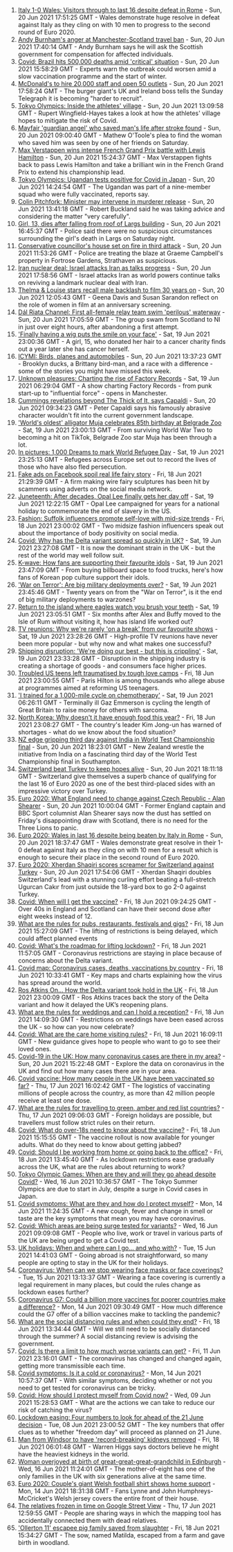 1. [Italy 1-0 Wales: Visitors through to last 16 despite defeat in Rome](https://www.bbc.co.uk/sport/football/51197631) - Sun, 20 Jun 2021 17:51:25 GMT - Wales demonstrate huge resolve in defeat against Italy as they cling on with 10 men to progress to the second round of Euro 2020.
2. [Andy Burnham's anger at Manchester-Scotland travel ban](https://www.bbc.co.uk/news/uk-england-manchester-57544665) - Sun, 20 Jun 2021 17:40:14 GMT - Andy Burnham says he will ask the Scottish government for compensation for affected individuals.
3. [Covid: Brazil hits 500,000 deaths amid 'critical' situation](https://www.bbc.co.uk/news/world-latin-america-57541794) - Sun, 20 Jun 2021 15:58:29 GMT - Experts warn the outbreak could worsen amid a slow vaccination programme and the start of winter.
4. [McDonald's to hire 20,000 staff and open 50 outlets](https://www.bbc.co.uk/news/business-57544235) - Sun, 20 Jun 2021 17:58:24 GMT - The burger giant's UK and Ireland boss tells the Sunday Telegraph it is becoming "harder to recruit".
5. [Tokyo Olympics: Inside the athletes' village](https://www.bbc.co.uk/news/world-asia-57546256) - Sun, 20 Jun 2021 13:09:58 GMT - Rupert Wingfield-Hayes takes a look at how the athletes' village hopes to mitigate the risk of Covid.
6. [Mayfair 'guardian angel' who saved man's life after stroke found](https://www.bbc.co.uk/news/uk-england-london-57539824) - Sun, 20 Jun 2021 09:00:40 GMT - Mathew O'Toole's plea to find the woman who saved him was seen by one of her friends on Saturday.
7. [Max Verstappen wins intense French Grand Prix battle with Lewis Hamilton](https://www.bbc.co.uk/sport/formula1/57545961) - Sun, 20 Jun 2021 15:24:37 GMT - Max Verstappen fights back to pass Lewis Hamilton and take a brilliant win in the French Grand Prix to extend his championship lead.
8. [Tokyo Olympics: Ugandan tests positive for Covid in Japan](https://www.bbc.co.uk/news/world-africa-57544173) - Sun, 20 Jun 2021 14:24:54 GMT - The Ugandan was part of a nine-member squad who were fully vaccinated, reports say.
9. [Colin Pitchfork: Minister may intervene in murderer release](https://www.bbc.co.uk/news/uk-england-leicestershire-57544939) - Sun, 20 Jun 2021 13:41:18 GMT - Robert Buckland said he was taking advice and considering the matter "very carefully".
10. [Girl, 13, dies after falling from roof of Largs building](https://www.bbc.co.uk/news/uk-scotland-glasgow-west-57546342) - Sun, 20 Jun 2021 16:45:37 GMT - Police said there were no suspicious circumstances surrounding the girl's death in Largs on Saturday night.
11. [Conservative councillor's house set on fire in third attack](https://www.bbc.co.uk/news/uk-scotland-glasgow-west-57545325) - Sun, 20 Jun 2021 11:53:26 GMT - Police are treating the blaze at Graeme Campbell's property in Fortrose Gardens, Strathaven as suspicious.
12. [Iran nuclear deal: Israel attacks Iran as talks progress](https://www.bbc.co.uk/news/world-middle-east-57546290) - Sun, 20 Jun 2021 17:58:56 GMT - Israel attacks Iran as world powers continue talks on reviving a landmark nuclear deal with Iran.
13. [Thelma & Louise stars recall male backlash to film 30 years on](https://www.bbc.co.uk/news/entertainment-arts-57543891) - Sun, 20 Jun 2021 12:05:43 GMT - Geena Davis and Susan Sarandon reflect on the role of women in film at an anniversary screening.
14. [Dál Riata Channel: First all-female relay team swim 'perilous' waterway](https://www.bbc.co.uk/news/uk-northern-ireland-57543609) - Sun, 20 Jun 2021 17:05:59 GMT - The group swam from Scotland to NI in just over eight hours, after abandoning a first attempt.
15. ['Finally having a wig puts the smile on your face'](https://www.bbc.co.uk/news/uk-england-leicestershire-57512139) - Sat, 19 Jun 2021 23:00:36 GMT - A girl, 15, who donated her hair to a cancer charity finds out a year later she has cancer herself.
16. [ICYMI: Birds, planes and automobiles](https://www.bbc.co.uk/news/world-57532638) - Sun, 20 Jun 2021 13:37:23 GMT - Brooklyn ducks, a Brittany bird-man, and a race with a difference - some of the stories you might have missed this week.
17. [Unknown pleasures: Charting the rise of Factory Records](https://www.bbc.co.uk/news/uk-england-manchester-57343300) - Sat, 19 Jun 2021 06:29:04 GMT - A show charting Factory Records - from punk start-up to "influential force" - opens in Manchester.
18. [Cummings revelations beyond The Thick of It, says Capaldi](https://www.bbc.co.uk/news/uk-57544203) - Sun, 20 Jun 2021 09:34:23 GMT - Peter Capaldi says his famously abrasive character wouldn't fit into the current government landscape.
19. ['World's oldest' alligator Muja celebrates 85th birthday at Belgrade Zoo](https://www.bbc.co.uk/news/world-europe-57532767) - Sat, 19 Jun 2021 23:00:13 GMT - From surviving World War Two to becoming a hit on TikTok, Belgrade Zoo star Muja has been through a lot.
20. [In pictures: 1,000 Dreams to mark World Refugee Day](https://www.bbc.co.uk/news/in-pictures-57488050) - Sat, 19 Jun 2021 23:25:13 GMT - Refugees across Europe set out to record the lives of those who have also fled persecution.
21. [Fake ads on Facebook spoil real life fairy story](https://www.bbc.co.uk/news/business-57487193) - Fri, 18 Jun 2021 21:29:39 GMT - A firm making wire fairy sculptures has been hit by scammers using adverts on the social media network.
22. [Juneteenth: After decades, Opal Lee finally gets her day off](https://www.bbc.co.uk/news/world-us-canada-57536944) - Sat, 19 Jun 2021 12:22:15 GMT - Opal Lee campaigned for years for a national holiday to commemorate the end of slavery in the US.
23. [Fashion: Suffolk influencers promote self-love with mid-size trends](https://www.bbc.co.uk/news/uk-england-suffolk-57489688) - Fri, 18 Jun 2021 23:00:02 GMT - Two midsize fashion influencers speak out about the importance of body positivity on social media.
24. [Covid: Why has the Delta variant spread so quickly in UK?](https://www.bbc.co.uk/news/health-57489740) - Sat, 19 Jun 2021 23:27:08 GMT - It is now the dominant strain in the UK - but the rest of the world may well follow suit.
25. [K-wave: How fans are supporting their favourite idols](https://www.bbc.co.uk/news/world-57489720) - Sat, 19 Jun 2021 23:47:09 GMT - From buying billboard space to food trucks, here's how fans of Korean pop culture support their idols.
26. ['War on Terror': Are big military deployments over?](https://www.bbc.co.uk/news/world-asia-57489095) - Sat, 19 Jun 2021 23:45:46 GMT - Twenty years on from the "War on Terror", is it the end of big military deployments to warzones?
27. [Return to the island where eagles watch you brush your teeth](https://www.bbc.co.uk/news/uk-scotland-highlands-islands-57407880) - Sat, 19 Jun 2021 23:05:51 GMT - Six months after Alex and Buffy moved to the Isle of Rum without visiting it, how has island life worked out?
28. [TV reunions: Why we're rarely 'on a break' from our favourite shows](https://www.bbc.co.uk/news/entertainment-arts-57470151) - Sat, 19 Jun 2021 23:28:26 GMT - High-profile TV reunions have never been more popular - but why now and what makes one successful?
29. [Shipping disruption: 'We're doing our best - but this is crippling'](https://www.bbc.co.uk/news/business-57531716) - Sat, 19 Jun 2021 23:33:28 GMT - Disruption in the shipping industry is creating a shortage of goods - and consumers face higher prices.
30. [Troubled US teens left traumatised by tough love camps](https://www.bbc.co.uk/news/world-us-canada-57442175) - Fri, 18 Jun 2021 23:00:55 GMT - Paris Hilton is among thousands who allege abuse at programmes aimed at reforming US teenagers.
31. ['I trained for a 1,000-mile cycle on chemotherapy'](https://www.bbc.co.uk/news/uk-57491649) - Sat, 19 Jun 2021 06:26:11 GMT - Terminally ill Gaz Emmerson is cycling the length of Great Britain to raise money for others with sarcoma.
32. [North Korea: Why doesn't it have enough food this year?](https://www.bbc.co.uk/news/57524614) - Fri, 18 Jun 2021 23:08:27 GMT - The country's leader Kim Jong-un has warned of shortages - what do we know about the food situation?
33. [NZ edge gripping third day against India in World Test Championship final](https://www.bbc.co.uk/sport/cricket/57545243) - Sun, 20 Jun 2021 18:23:01 GMT - New Zealand wrestle the initiative from India on a fascinating third day of the World Test Championship final in Southampton.
34. [Switzerland beat Turkey to keep hopes alive](https://www.bbc.co.uk/sport/football/51197638) - Sun, 20 Jun 2021 18:11:18 GMT - Switzerland give themselves a superb chance of qualifying for the last 16 of Euro 2020 as one of the best third-placed sides with an impressive victory over Turkey.
35. [Euro 2020: What England need to change against Czech Republic - Alan Shearer](https://www.bbc.co.uk/sport/football/57542472) - Sun, 20 Jun 2021 10:00:04 GMT - Former England captain and BBC Sport columnist Alan Shearer says now the dust has settled on Friday's disappointing draw with Scotland, there is no need for the Three Lions to panic.
36. [Euro 2020: Wales in last 16 despite being beaten by Italy in Rome](https://www.bbc.co.uk/sport/av/football/57547847) - Sun, 20 Jun 2021 18:37:47 GMT - Wales demonstrate great resolve in their 1-0 defeat against Italy as they cling on with 10 men for a result which is enough to secure their place in the second round of Euro 2020.
37. [Euro 2020: Xherdan Shaqiri scores screamer for Switzerland against Turkey](https://www.bbc.co.uk/sport/av/football/57547841) - Sun, 20 Jun 2021 17:54:06 GMT - Xherdan Shaqiri doubles Switzerland's lead with a stunning curling effort beating a full-stretch Ugurcan Cakır from just outside the 18-yard box to go 2-0 against Turkey.
38. [Covid: When will I get the vaccine?](https://www.bbc.co.uk/news/health-55045639) - Fri, 18 Jun 2021 09:24:25 GMT - Over 40s in England and Scotland can have their second dose after eight weeks instead of 12.
39. [What are the rules for pubs, restaurants, festivals and gigs?](https://www.bbc.co.uk/news/business-52977388) - Fri, 18 Jun 2021 15:27:09 GMT - The lifting of restrictions is being delayed, which could affect planned events
40. [Covid: What's the roadmap for lifting lockdown?](https://www.bbc.co.uk/news/explainers-52530518) - Fri, 18 Jun 2021 11:57:05 GMT - Coronavirus restrictions are staying in place because of concerns about the Delta variant.
41. [Covid map: Coronavirus cases, deaths, vaccinations by country](https://www.bbc.co.uk/news/world-51235105) - Fri, 18 Jun 2021 10:33:41 GMT - Key maps and charts explaining how the virus has spread around the world.
42. [Ros Atkins On… How the Delta variant took hold in the UK](https://www.bbc.co.uk/news/health-57532764) - Fri, 18 Jun 2021 23:00:09 GMT - Ros Atkins traces back the story of the Delta variant and how it delayed the UK’s reopening plans.
43. [What are the rules for weddings and can I hold a reception?](https://www.bbc.co.uk/news/explainers-52811509) - Fri, 18 Jun 2021 14:09:30 GMT - Restrictions on weddings have been eased across the UK - so how can you now celebrate?
44. [Covid: What are the care home visiting rules?](https://www.bbc.co.uk/news/explainers-53503712) - Fri, 18 Jun 2021 16:09:11 GMT - New guidance gives hope to people who want to go to see their loved ones.
45. [Covid-19 in the UK: How many coronavirus cases are there in my area?](https://www.bbc.co.uk/news/uk-51768274) - Sun, 20 Jun 2021 15:22:48 GMT - Explore the data on coronavirus in the UK and find out how many cases there are in your area.
46. [Covid vaccine: How many people in the UK have been vaccinated so far?](https://www.bbc.co.uk/news/health-55274833) - Thu, 17 Jun 2021 16:02:42 GMT - The logistics of vaccinating millions of people across the country, as more than 42 million people receive at least one dose.
47. [What are the rules for travelling to green, amber and red list countries?](https://www.bbc.co.uk/news/explainers-52544307) - Thu, 17 Jun 2021 09:06:03 GMT - Foreign holidays are possible, but travellers must follow strict rules on their return.
48. [Covid: What do over-18s need to know about the vaccine?](https://www.bbc.co.uk/news/health-57273875) - Fri, 18 Jun 2021 15:15:55 GMT - The vaccine rollout is now available for younger adults. What do they need to know about getting jabbed?
49. [Covid: Should I be working from home or going back to the office?](https://www.bbc.co.uk/news/business-52567567) - Fri, 18 Jun 2021 13:45:40 GMT - As lockdown restrictions ease gradually across the UK, what are the rules about returning to work?
50. [Tokyo Olympic Games: When are they and will they go ahead despite Covid?](https://www.bbc.co.uk/news/world-asia-57240044) - Wed, 16 Jun 2021 10:36:57 GMT - The Tokyo Summer Olympics are due to start in July, despite a surge in Covid cases in Japan.
51. [Covid symptoms: What are they and how do I protect myself?](https://www.bbc.co.uk/news/health-51048366) - Mon, 14 Jun 2021 11:24:35 GMT - A new cough, fever and change in smell or taste are the key symptoms that mean you may have coronavirus.
52. [Covid: Which areas are being surge tested for variants?](https://www.bbc.co.uk/news/explainers-54872039) - Wed, 16 Jun 2021 09:09:08 GMT - People who live, work or travel in various parts of the UK are being urged to get a Covid test.
53. [UK holidays: When and where can I go... and who with?](https://www.bbc.co.uk/news/explainers-52646738) - Tue, 15 Jun 2021 14:41:03 GMT - Going abroad is not straightforward, so many people are opting to stay in the UK for their holidays.
54. [Coronavirus: When can we stop wearing face masks or face coverings?](https://www.bbc.co.uk/news/health-51205344) - Tue, 15 Jun 2021 13:13:37 GMT - Wearing a face covering is currently a legal requirement in many places, but could the rules change as lockdown eases further?
55. [Coronavirus G7: Could a billion more vaccines for poorer countries make a difference?](https://www.bbc.co.uk/news/57427877) - Mon, 14 Jun 2021 09:30:49 GMT - How much difference could the G7 offer of a billion vaccines make to tackling the pandemic?
56. [What are the social distancing rules and when could they end?](https://www.bbc.co.uk/news/uk-51506729) - Fri, 18 Jun 2021 13:34:44 GMT - Will we still need to be socially distanced through the summer? A social distancing review is advising the government.
57. [Covid: Is there a limit to how much worse variants can get?](https://www.bbc.co.uk/news/health-57431420) - Fri, 11 Jun 2021 23:16:01 GMT - The coronavirus has changed and changed again, getting more transmissible each time.
58. [Covid symptoms: Is it a cold or coronavirus?](https://www.bbc.co.uk/news/health-54145299) - Mon, 14 Jun 2021 10:57:37 GMT - With similar symptoms, deciding whether or not you need to get tested for coronavirus can be tricky.
59. [Covid: How should I protect myself from Covid now?](https://www.bbc.co.uk/news/health-57087517) - Wed, 09 Jun 2021 15:28:53 GMT - What are the actions we can take to reduce our risk of catching the virus?
60. [Lockdown easing: Four numbers to look for ahead of the 21 June decision](https://www.bbc.co.uk/news/57403888) - Tue, 08 Jun 2021 23:00:52 GMT - The key numbers that offer clues as to whether "freedom day" will proceed as planned on 21 June.
61. [Man from Windsor to have 'record-breaking' kidneys removed](https://www.bbc.co.uk/news/uk-england-berkshire-57513054) - Fri, 18 Jun 2021 06:01:48 GMT - Warren Higgs says doctors believe he might have the heaviest kidneys in the world.
62. [Woman overjoyed at birth of great-great-great-grandchild in Edinburgh](https://www.bbc.co.uk/news/uk-scotland-edinburgh-east-fife-57497765) - Wed, 16 Jun 2021 11:24:01 GMT - The mother-of-eight has one of the only families in the UK with six generations alive at the same time.
63. [Euro 2020: Couple's giant Welsh football shirt shows home support](https://www.bbc.co.uk/news/uk-wales-57475275) - Mon, 14 Jun 2021 18:31:38 GMT - Fans Lynne and John Humphreys-McCricket's Welsh jersey covers the entire front of their house.
64. [The relatives frozen in time on Google Street View](https://www.bbc.co.uk/news/technology-57511055) - Thu, 17 Jun 2021 12:59:55 GMT - People are sharing ways in which the mapping tool has accidentally connected them with dead relatives.
65. ['Ollerton 11' escapee pig family saved from slaughter](https://www.bbc.co.uk/news/uk-england-nottinghamshire-57518634) - Fri, 18 Jun 2021 15:34:27 GMT - The sow, named Matilda, escaped from a farm and gave birth in woodland.
